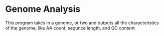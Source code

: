 # Genome Analysis
This program takes in a genome, or two and outputs all the characteristics of the genome, like AA count, sequnce length, and GC content
